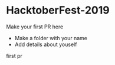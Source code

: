 # HacktoberFest-2019

Make your first PR here
- Make a folder with your name
- Add details about youself


first pr
